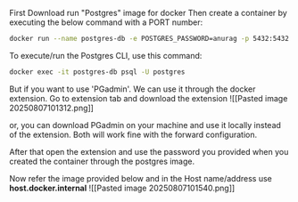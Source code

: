First Download run "Postgres" image for docker
Then create a container by executing the below command with a PORT number:
```bash
docker run --name postgres-db -e POSTGRES_PASSWORD=anurag -p 5432:5432 -d postgres
```

To execute/run the Postgres CLI, use this command:
```bash
docker exec -it postgres-db psql -U postgres
```

But if you want to use 'PGadmin'. We can use it through the docker extension. Go to extension tab and download the extension 
![[Pasted image 20250807101312.png]]

or, you can download PGadmin on your machine and use it locally instead of the extension. Both will work fine with the forward configuration.

After that open the extension and use the password you provided when you created the container through the postgres image.

Now refer the image provided below and in the Host name/address use **host.docker.internal**
![[Pasted image 20250807101540.png]]

